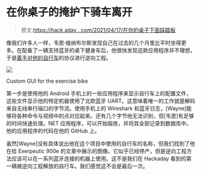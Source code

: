 # 在你桌子的掩护下骑车离开

> 原文:[https://hack aday . com/2021/04/17/在你的桌子下面踩踏板](https://hackaday.com/2021/04/17/pedaling-away-under-the-cover-of-your-desk/)

像我们许多人一样，韦恩·维纳布尔斯发现自己在过去的几个月里比平时坐得更多。在配备了一辆支持蓝牙的桌下健身车后，他很快发现这款应用程序并不理想，于是[着手对他的自行车](https://codaris.github.io/UnderDeskBike/)的协议进行逆向工程。

![](../Images/153dca735807506c5fbba691f3e54fe4.png)

Custom GUI for the exercise bike

第一步是使用他的 Android 手机上的一些应用程序来显示自行车上的配置文件，这些文件显示他的特定机器使用了北欧蓝牙 UART。这意味着唯一的工作就是解码来自无线串行端口的字节流。使用手机上的 Wireshark 和蓝牙日志，[Wayne]能够将各种命令与视频中的点对应起来。还有几个字节他无法识别，但[韦恩]有足够的时间快速处理。NET 应用程序，可以开始锻炼，并将其全部记录到数据库中。他的应用程序的代码在他的 GitHub 上。

虽然[Wayne]没有具体说出他在这个项目中使用的自行车的名称，但我们找到了他在给 Exerpeutic 900e 的文章中展示的图像。它似乎已经停产，但是逆向工程方法应该可以在一系列蓝牙连接的机器上使用。这不是我们在 Hackaday 看到的第一辆被逆向工程解放的自行车。我们感觉这不会是最后一次。
